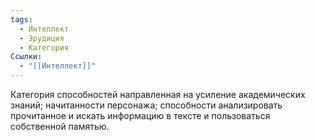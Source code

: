 ```yaml
---
tags:
  - Интеллект
  - Эрудиция
  - Категория
Ссылки:
  - "[[Интеллект]]"
---
```

Категория способностей направленная на усиление академических знаний; начитанности персонажа; способности анализировать прочитанное и искать информацию в тексте и пользоваться собственной памятью.